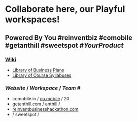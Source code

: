 # Collaborate here, our Playful workspaces!
## Powered By You #reinventbiz #comobile #getanthill #sweetspot #*YourProduct*

### [Wiki](https://github.com/comobile/reinventbiz/wiki)
* [Library of Business Plans](https://github.com/comobile/reinventbiz/wiki/Library-of-Business-Plans)
* [Library of Course Syllabuses](https://github.com/comobile/reinventbiz/wiki/Library-of-Course-Syllabuses)

### *Website* / *Workspace* / *Team #*
* comobile.in / [co.mobile](https://github.com/comobile/reinventbiz/tree/master/co.mobile) / 20
* [getanthill.com](http://getanthill.com) / [anthill](https://github.com/defsan/anthill) /
* [reinventbusinesshackathon.com](http://reinventbusinesshackathon.com)
* / sweetspot /
